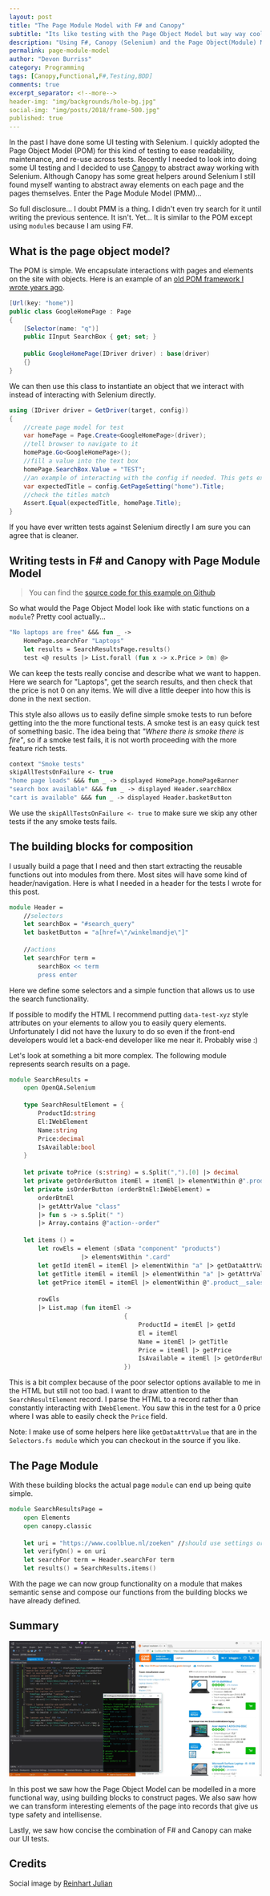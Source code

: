 ```yaml
---
layout: post
title: "The Page Module Model with F# and Canopy"
subtitle: "Its like testing with the Page Object Model but way way cooler"
description: "Using F#, Canopy (Selenium) and the Page Object(Module) Model to test UIs in a way that makes tests readable and easy to maintain"
permalink: page-module-model
author: "Devon Burriss"
category: Programming
tags: [Canopy,Functional,F#,Testing,BDD]
comments: true
excerpt_separator: <!--more-->
header-img: "img/backgrounds/hole-bg.jpg"
social-img: "img/posts/2018/frame-500.jpg"
published: true
---
```

In the past I have done some UI testing with Selenium. I quickly adopted the Page Object Model (POM) for this kind of testing to ease readability, maintenance, and re-use across tests. Recently I needed to look into doing some UI testing and I decided to use [Canopy](https://lefthandedgoat.github.io/canopy/) to abstract away working with Selenium. Although Canopy has some great helpers around Selenium I still found myself wanting to abstract away elements on each page and the pages themselves. Enter the Page Module Model (PMM)...
<!--more-->
So full disclosure... I doubt PMM is a thing. I didn't even try search for it until writing the previous sentence. It isn't. Yet... It is similar to the POM except using `module`s because I am using F#.

## What is the page object model?

The POM is simple. We encapsulate interactions with pages and elements on the site with objects. Here is an example of an [old POM framework I wrote years ago](https://github.com/dburriss/UiMatic).

```csharp
[Url(key: "home")]
public class GoogleHomePage : Page
{
    [Selector(name: "q")]
    public IInput SearchBox { get; set; }

    public GoogleHomePage(IDriver driver) : base(driver)
    {}
}
```

We can then use this class to instantiate an object that we interact with instead of interacting with Selenium directly.

```csharp
using (IDriver driver = GetDriver(target, config))
{
    //create page model for test
    var homePage = Page.Create<GoogleHomePage>(driver);
    //tell browser to navigate to it
    homePage.Go<GoogleHomePage>();
    //fill a value into the text box
    homePage.SearchBox.Value = "TEST";
    //an example of interacting with the config if needed. This gets expected title from config. 
    var expectedTitle = config.GetPageSetting("home").Title;
    //check the titles match
    Assert.Equal(expectedTitle, homePage.Title);
}
```

If you have ever written tests against Selenium directly I am sure you can agree that is cleaner.

## Writing tests in F# and Canopy with Page Module Model

> You can find the [source code for this example on Github](https://github.com/dburriss/PageModuleModelExample)

So what would the Page Object Model look like with static functions on a `module`? Pretty cool actually...

```fsharp
"No laptops are free" &&& fun _ ->
    HomePage.searchFor "Laptops"
    let results = SearchResultsPage.results()
    test <@ results |> List.forall (fun x -> x.Price > 0m) @>
```

We can keep the tests really concise and describe what we want to happen. Here we search for "Laptops", get the search results, and then check that the price is not 0 on any items. We will dive a little deeper into how this is done in the next section.

This style also allows us to easily define simple smoke tests to run before getting into the the more functional tests. A smoke test is an easy quick test of something basic. The idea being that *"Where there is smoke there is fire"*, so if a smoke test fails, it is not worth proceeding with the more feature rich tests.

```fsharp
context "Smoke tests"
skipAllTestsOnFailure <- true
"home page loads" &&& fun _ -> displayed HomePage.homePageBanner
"search box available" &&& fun _ -> displayed Header.searchBox
"cart is available" &&& fun _ -> displayed Header.basketButton
```

We use the `skipAllTestsOnFailure <- true` to make sure we skip any other tests if the any smoke tests fails.

## The building blocks for composition

I usually build a page that I need and then start extracting the reusable functions out into modules from there. Most sites will have some kind of header/navigation. Here is what I needed in a header for the tests I wrote for this post.

```fsharp
module Header =
    //selectors
    let searchBox = "#search_query"
    let basketButton = "a[href=\"/winkelmandje\"]"

    //actions
    let searchFor term =
        searchBox << term
        press enter
```

Here we define some selectors and a simple function that allows us to use the search functionality.

If possible to modify the HTML I recommend putting `data-test-xyz` style attributes on your elements to allow you to easily query elements. Unfortunately I did not have the luxury to do so even if the front-end developers would let a back-end developer like me near it. Probably wise :)  

Let's look at something a bit more complex. The following module represents search results on a page.

```fsharp
module SearchResults =
    open OpenQA.Selenium

    type SearchResultElement = {
        ProductId:string
        El:IWebElement
        Name:string
        Price:decimal
        IsAvailable:bool
    }

    let private toPrice (s:string) = s.Split(",").[0] |> decimal
    let private getOrderButton itemEl = itemEl |> elementWithin @".product__order-button"
    let private isOrderButton (orderBtnEl:IWebElement) =
        orderBtnEl
        |> getAttrValue "class"
        |> fun s -> s.Split(" ")
        |> Array.contains @"action--order"

    let items () =
        let rowEls = element (sData "component" "products")
                    |> elementsWithin ".card"
        let getId itemEl = itemEl |> elementWithin "a" |> getDataAttrValue "productid"
        let getTitle itemEl = itemEl |> elementWithin "a" |> getAttrValue "title"
        let getPrice itemEl = itemEl |> elementWithin @".product__sales-price" |> read |> toPrice

        rowEls
        |> List.map (fun itemEl ->
                                {
                                    ProductId = itemEl |> getId
                                    El = itemEl
                                    Name = itemEl |> getTitle
                                    Price = itemEl |> getPrice
                                    IsAvailable = itemEl |> getOrderButton |> isOrderButton
                                })
```

This is a bit complex because of the poor selector options available to me in the HTML but still not too bad. I want to draw attention to the `SearchResultElement` record. I parse the HTML to a record rather than constantly interacting with `IWebElement`. You saw this in the test for a 0 price where I was able to easily check the `Price` field.

Note: I make use of some helpers here like `getDataAttrValue` that are in the `Selectors.fs module` which you can checkout in the source if you like.

## The Page Module

With these building blocks the actual page `module` can end up being quite simple.

```fsharp
module SearchResultsPage =
    open Elements
    open canopy.classic

    let uri = "https://www.coolblue.nl/zoeken" //should use settings or relative urls
    let verifyOn() = on uri
    let searchFor term = Header.searchFor term
    let results() = SearchResults.items()
```

With the page we can now group functionality on a module that makes semantic sense and compose our functions from the building blocks we have already defined.

## Summary

![UI testing with Canopy](/img/posts/2018/ui-testing.jpg)

In this post we saw how the Page Object Model can be modelled in a more functional way, using building blocks to construct pages. We also saw how we can transform interesting elements of the page into records that give us type safety and intellisense.

Lastly, we saw how concise the combination of F# and Canopy can make our UI tests.

## Credits

Social image by [Reinhart Julian](https://unsplash.com/@reinhartjulian)
